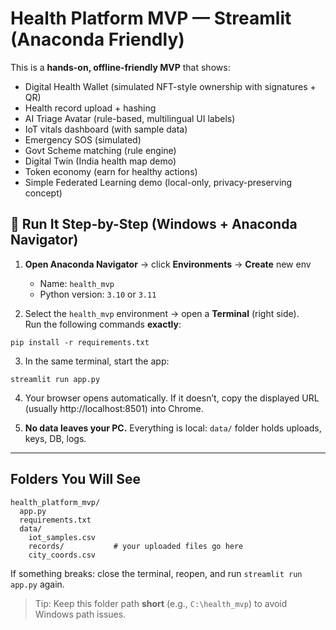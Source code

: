 # Health Platform MVP — Streamlit (Anaconda Friendly)

This is a **hands-on, offline-friendly MVP** that shows:
- Digital Health Wallet (simulated NFT-style ownership with signatures + QR)
- Health record upload + hashing
- AI Triage Avatar (rule-based, multilingual UI labels)
- IoT vitals dashboard (with sample data)
- Emergency SOS (simulated)
- Govt Scheme matching (rule engine)
- Digital Twin (India health map demo)
- Token economy (earn for healthy actions)
- Simple Federated Learning demo (local-only, privacy-preserving concept)

## 🍼 Run It Step-by-Step (Windows + Anaconda Navigator)

1) **Open Anaconda Navigator** → click **Environments** → **Create** new env  
   - Name: `health_mvp`  
   - Python version: `3.10` or `3.11`

2) Select the `health_mvp` environment → open a **Terminal** (right side).  
   Run the following commands **exactly**:

```
pip install -r requirements.txt
```

3) In the same terminal, start the app:

```
streamlit run app.py
```

4) Your browser opens automatically. If it doesn’t, copy the displayed URL (usually http://localhost:8501) into Chrome.

5) **No data leaves your PC.** Everything is local: `data/` folder holds uploads, keys, DB, logs.

---

## Folders You Will See

```
health_platform_mvp/
  app.py
  requirements.txt
  data/
    iot_samples.csv
    records/           # your uploaded files go here
    city_coords.csv
```

If something breaks: close the terminal, reopen, and run `streamlit run app.py` again.

> Tip: Keep this folder path **short** (e.g., `C:\health_mvp`) to avoid Windows path issues.
